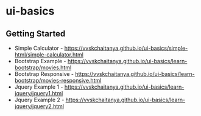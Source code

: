 # ui-basics

## Getting Started

- Simple Calculator - https://vvskchaitanya.github.io/ui-basics/simple-html/simple-calculator.html
- Bootstrap Example - https://vvskchaitanya.github.io/ui-basics/learn-bootstrap/movies.html
- Bootstrap Responsive - https://vvskchaitanya.github.io/ui-basics/learn-bootstrap/movies-responsive.html
- Jquery Example 1 - https://vvskchaitanya.github.io/ui-basics/learn-jquery/jquery1.html
- Jquery Example 2 - https://vvskchaitanya.github.io/ui-basics/learn-jquery/jquery2.html
